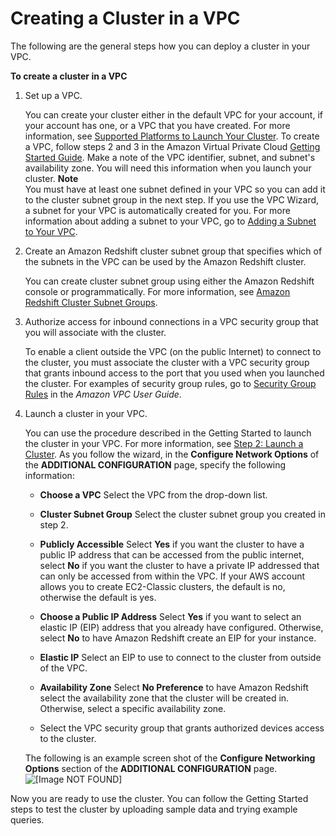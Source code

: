 # Creating a Cluster in a VPC<a name="getting-started-cluster-in-vpc"></a>

The following are the general steps how you can deploy a cluster in your VPC\. 

**To create a cluster in a VPC**

1. Set up a VPC\.

   You can create your cluster either in the default VPC for your account, if your account has one, or a VPC that you have created\. For more information, see [Supported Platforms to Launch Your Cluster](working-with-clusters.md#cluster-platforms)\. To create a VPC, follow steps 2 and 3 in the Amazon Virtual Private Cloud [Getting Started Guide](http://docs.aws.amazon.com/AmazonVPC/latest/GettingStartedGuide/GetStarted.html)\. Make a note of the VPC identifier, subnet, and subnet's availability zone\. You will need this information when you launch your cluster\. 
**Note**  
You must have at least one subnet defined in your VPC so you can add it to the cluster subnet group in the next step\. If you use the VPC Wizard, a subnet for your VPC is automatically created for you\. For more information about adding a subnet to your VPC, go to [Adding a Subnet to Your VPC](http://docs.aws.amazon.com/AmazonVPC/latest/UserGuide/VPC_Subnets.html#AddaSubnet)\.

1. Create an Amazon Redshift cluster subnet group that specifies which of the subnets in the VPC can be used by the Amazon Redshift cluster\.

   You can create cluster subnet group using either the Amazon Redshift console or programmatically\. For more information, see [Amazon Redshift Cluster Subnet Groups](working-with-cluster-subnet-groups.md)\.

1. Authorize access for inbound connections in a VPC security group that you will associate with the cluster\.

   To enable a client outside the VPC \(on the public Internet\) to connect to the cluster, you must associate the cluster with a VPC security group that grants inbound access to the port that you used when you launched the cluster\. For examples of security group rules, go to [Security Group Rules](http://docs.aws.amazon.com/AmazonVPC/latest/UserGuide/VPC_SecurityGroups.html#SecurityGroupRules) in the *Amazon VPC User Guide*\. 

1. Launch a cluster in your VPC\.

   You can use the procedure described in the Getting Started to launch the cluster in your VPC\. For more information, see [Step 2: Launch a Cluster](http://docs.aws.amazon.com/redshift/latest/gsg/rs-gsg-launch-sample-cluster.html)\. As you follow the wizard, in the **Configure Network Options** of the **ADDITIONAL CONFIGURATION** page, specify the following information:

   + **Choose a VPC** Select the VPC from the drop\-down list\.

   + **Cluster Subnet Group** Select the cluster subnet group you created in step 2\.

   + **Publicly Accessible** Select **Yes** if you want the cluster to have a public IP address that can be accessed from the public internet, select **No** if you want the cluster to have a private IP addressed that can only be accessed from within the VPC\. If your AWS account allows you to create EC2\-Classic clusters, the default is no, otherwise the default is yes\.

   +  **Choose a Public IP Address** Select **Yes** if you want to select an elastic IP \(EIP\) address that you already have configured\. Otherwise, select **No** to have Amazon Redshift create an EIP for your instance\. 

   +  **Elastic IP** Select an EIP to use to connect to the cluster from outside of the VPC\. 

   +  **Availability Zone** Select **No Preference** to have Amazon Redshift select the availability zone that the cluster will be created in\. Otherwise, select a specific availability zone\. 

   + Select the VPC security group that grants authorized devices access to the cluster\.

   The following is an example screen shot of the **Configure Networking Options** section of the **ADDITIONAL CONFIGURATION** page\.  
![\[Image NOT FOUND\]](http://docs.aws.amazon.com/redshift/latest/mgmt/images/rs-clusters-launchcluster-30-vpc-configurenetworking.png)

Now you are ready to use the cluster\. You can follow the Getting Started steps to test the cluster by uploading sample data and trying example queries\.